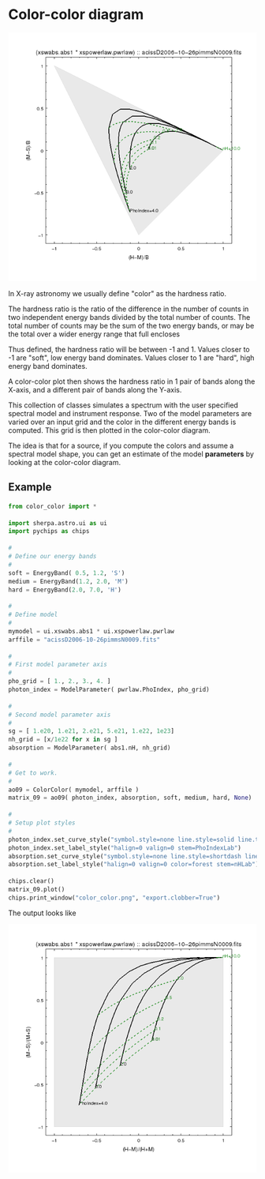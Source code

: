 # Color-color diagram

![color-color](cc.png)

In X-ray astronomy we usually define "color" as the hardness ratio.  

The hardness ratio is the ratio of the difference in the 
number of counts in two independent energy bands divided by the
total number of counts.  The total number of counts may be the sum of
the two energy bands, or may be the total over a wider energy range
that full encloses 

Thus defined, the hardness ratio will be between -1 and 1.   Values closer
to -1 are "soft", low energy band dominates.  Values closer to 1 are "hard",
high energy band dominates.

A color-color plot then shows the hardness ratio in 1 pair of bands along
the X-axis, and a different pair of bands along the Y-axis.


This collection of classes simulates a spectrum with the user 
specified spectral model and instrument response.  Two of the model parameters
are varied over an input grid and the color in the different 
energy bands is computed.  This grid is then plotted in the color-color
diagram.

The idea is that for a source, if you compute the colors and assume a 
spectral model shape, you can get an estimate of the model **parameters** 
by looking at the color-color diagram.



## Example

```python
from color_color import *

import sherpa.astro.ui as ui
import pychips as chips

#
# Define our energy bands
#
soft = EnergyBand( 0.5, 1.2, 'S')
medium = EnergyBand(1.2, 2.0, 'M')
hard = EnergyBand(2.0, 7.0, 'H')

#
# Define model
#
mymodel = ui.xswabs.abs1 * ui.xspowerlaw.pwrlaw
arffile = "acissD2006-10-26pimmsN0009.fits"

#
# First model parameter axis
#
pho_grid = [ 1., 2., 3., 4. ]
photon_index = ModelParameter( pwrlaw.PhoIndex, pho_grid)

#
# Second model parameter axis
# 
sg = [ 1.e20, 1.e21, 2.e21, 5.e21, 1.e22, 1e23] 
nh_grid = [x/1e22 for x in sg ]
absorption = ModelParameter( abs1.nH, nh_grid)

#
# Get to work.  
#
ao09 = ColorColor( mymodel, arffile )
matrix_09 = ao09( photon_index, absorption, soft, medium, hard, None)

#
# Setup plot styles
#
photon_index.set_curve_style("symbol.style=none line.style=solid line.thickness=2 stem=PhoIndexLine" )
photon_index.set_label_style("halign=0 valign=0 stem=PhoIndexLab")
absorption.set_curve_style("symbol.style=none line.style=shortdash line.thickness=2 line.color=forest stem=nHLine")
absorption.set_label_style("halign=0 valign=0 color=forest stem=nHLab")

chips.clear()
matrix_09.plot()
chips.print_window("color_color.png", "export.clobber=True")

```

The output looks like

![color-color diagram](color_color.png)


